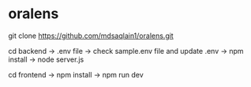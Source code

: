 # oralens

git clone https://github.com/mdsaqlain1/oralens.git


cd backend -> .env file -> check sample.env file and update .env -> npm install -> node server.js

cd frontend -> npm install -> npm run dev 
